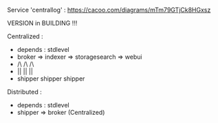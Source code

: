 Service 'centrallog' : https://cacoo.com/diagrams/mTm79GTjCk8HGxsz

VERSION in BUILDING !!!

Centralized :
+ depends : stdlevel
+ broker => indexer => storagesearch => webui
+   /\                         /\        /\
+   ||                         ||        ||
+ shipper                    shipper   shipper

Distributed :
+ depends : stdlevel
+ shipper => broker (Centralized)

